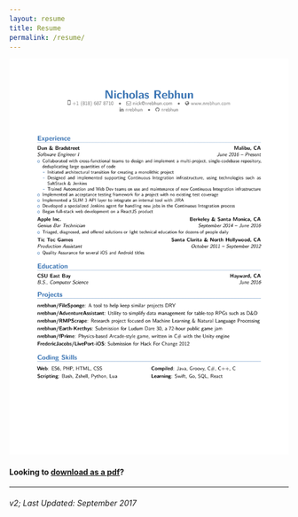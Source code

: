 ```yaml
---
layout: resume
title: Resume
permalink: /resume/
---
```


![res-v2p.png](/assets/res-v2p.png)

#### Looking to [download as a pdf](/assets/res-v2p.pdf)?

---

###### v2; Last Updated: September 2017
